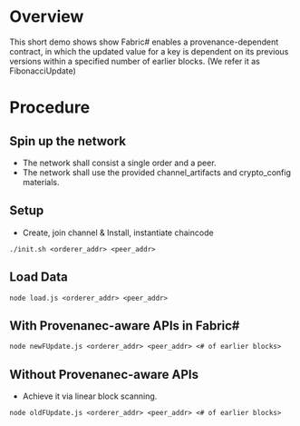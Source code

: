 # Overview
This short demo shows show Fabric# enables a provenance-dependent contract, in which the updated value for a key is dependent on its previous versions within a specified number of earlier blocks. (We refer it as FibonacciUpdate)

# Procedure
## Spin up the network 
* The network shall consist a single order and a peer. 
* The network shall use the provided channel_artifacts and crypto_config materials. 

## Setup
* Create, join channel & Install, instantiate chaincode
```
./init.sh <orderer_addr> <peer_addr>
```

## Load Data
```
node load.js <orderer_addr> <peer_addr>
```

## With Provenanec-aware APIs in Fabric#
```
node newFUpdate.js <orderer_addr> <peer_addr> <# of earlier blocks>
```

## Without Provenanec-aware APIs
* Achieve it via linear block scanning. 
```
node oldFUpdate.js <orderer_addr> <peer_addr> <# of earlier blocks>
```
